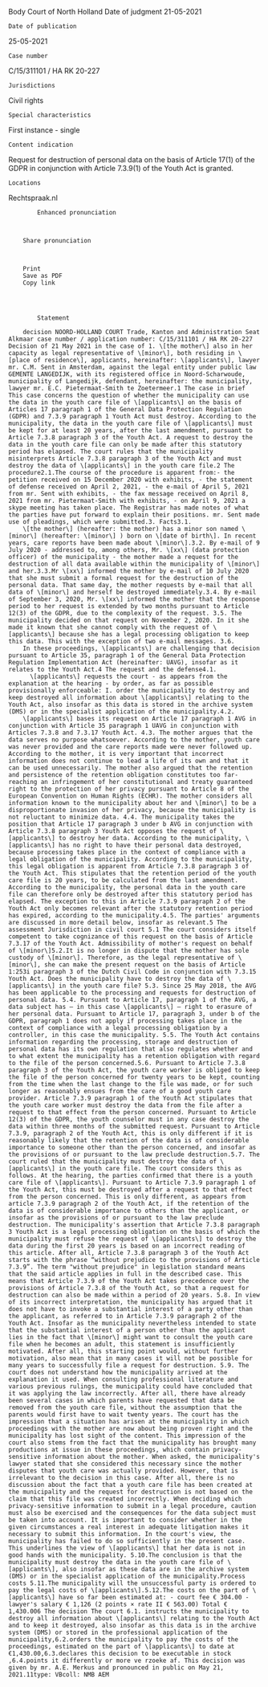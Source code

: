 Body
    Court of North Holland
    Date of judgment
    21-05-2021

    Date of publication
    
25-05-2021

    Case number
    
C/15/311101 / HA RK 20-227

    
    Jurisdictions
    
Civil rights
    
    Special characteristics
    
First instance - single
    
    Content indication
    
Request for destruction of personal data on the basis of Article 17(1) of the GDPR in conjunction with Article 7.3.9(1) of the Youth Act is granted.

    Locations
    
Rechtspraak.nl
    
        
        
            Enhanced pronunciation
        

    
        Share pronunciation
        
    
    
        Print
        Save as PDF
        Copy link

    

        
            Statement
        
        decision NOORD-HOLLAND COURT Trade, Kanton and Administration Seat Alkmaar case number / application number: C/15/311101 / HA RK 20-227 Decision of 21 May 2021 in the case of 1. \[the mother\] also in her capacity as legal representative of \[minor\], both residing in \[place of residence\], applicants, hereinafter: \[applicants\], lawyer mr. C.M. Sent in Amsterdam, against the legal entity under public law GEMENTE LANGEDIJK, with its registered office in Noord-Scharwoude, municipality of Langedijk, defendant, hereinafter: the municipality, lawyer mr. E.C. Pietermaat-Smith te Zoetermeer.1 The case in brief This case concerns the question of whether the municipality can use the data in the youth care file of \[applicants\] on the basis of Articles 17 paragraph 1 of the General Data Protection Regulation (GDPR) and 7.3.9 paragraph 1 Youth Act must destroy. According to the municipality, the data in the youth care file of \[applicants\] must be kept for at least 20 years, after the last amendment, pursuant to Article 7.3.8 paragraph 3 of the Youth Act. A request to destroy the data in the youth care file can only be made after this statutory period has elapsed. The court rules that the municipality misinterprets Article 7.3.8 paragraph 3 of the Youth Act and must destroy the data of \[applicants\] in the youth care file.2 The procedure2.1.The course of the procedure is apparent from:- the petition received on 15 December 2020 with exhibits, - the statement of defense received on April 2, 2021, - the e-mail of April 5, 2021 from mr. Sent with exhibits, - the fax message received on April 8, 2021 from mr. Pietermaat-Smith with exhibits, - on April 9, 2021 a skype meeting has taken place. The Registrar has made notes of what the parties have put forward to explain their positions. mr. Sent made use of pleadings, which were submitted.3. Facts3.1.
        \[the mother\] (hereafter: the mother) has a minor son named \[minor\] (hereafter: \[minor\] ) born on \[date of birth\]. In recent years, care reports have been made about \[minor\].3.2. By e-mail of 9 July 2020 - addressed to, among others, Mr. \[xx\] (data protection officer) of the municipality - the mother made a request for the destruction of all data available within the municipality of \[minor\] and her.3.3.Mr \[xx\] informed the mother by e-mail of 10 July 2020 that she must submit a formal request for the destruction of the personal data. That same day, the mother requests by e-mail that all data of \[minor\] and herself be destroyed immediately.3.4. By e-mail of September 3, 2020, Mr. \[xx\] informed the mother that the response period to her request is extended by two months pursuant to Article 12(3) of the GDPR, due to the complexity of the request. 3.5. The municipality decided on that request on November 2, 2020. In it she made it known that she cannot comply with the request of \[applicants\] because she has a legal processing obligation to keep this data. This with the exception of two e-mail messages. 3.6.
        In these proceedings, \[applicants\] are challenging that decision pursuant to Article 35, paragraph 1 of the General Data Protection Regulation Implementation Act (hereinafter: UAVG), insofar as it relates to the Youth Act.4 The request and the defense4.1.
          \[applicants\] requests the court - as appears from the explanation at the hearing - by order, as far as possible provisionally enforceable: I. order the municipality to destroy and keep destroyed all information about \[applicants\] relating to the Youth Act, also insofar as this data is stored in the archive system (DMS) or in the specialist application of the municipality.4.2.
        \[applicants\] bases its request on Article 17 paragraph 1 AVG in conjunction with Article 35 paragraph 1 UAVG in conjunction with Articles 7.3.8 and 7.3.17 Youth Act. 4.3. The mother argues that the data serves no purpose whatsoever. According to the mother, youth care was never provided and the care reports made were never followed up. According to the mother, it is very important that incorrect information does not continue to lead a life of its own and that it can be used unnecessarily. The mother also argued that the retention and persistence of the retention obligation constitutes too far-reaching an infringement of her constitutional and treaty guaranteed right to the protection of her privacy pursuant to Article 8 of the European Convention on Human Rights (ECHR). The mother considers all information known to the municipality about her and \[minor\] to be a disproportionate invasion of her privacy, because the municipality is not reluctant to minimize data. 4.4. The municipality takes the position that Article 17 paragraph 3 under b AVG in conjunction with Article 7.3.8 paragraph 3 Youth Act opposes the request of \[applicants\] to destroy her data. According to the municipality, \[applicants\] has no right to have their personal data destroyed, because processing takes place in the context of compliance with a legal obligation of the municipality. According to the municipality, this legal obligation is apparent from Article 7.3.8 paragraph 3 of the Youth Act. This stipulates that the retention period of the youth care file is 20 years, to be calculated from the last amendment. According to the municipality, the personal data in the youth care file can therefore only be destroyed after this statutory period has elapsed. The exception to this in Article 7.3.9 paragraph 2 of the Youth Act only becomes relevant after the statutory retention period has expired, according to the municipality.4.5. The parties' arguments are discussed in more detail below, insofar as relevant.5 The assessment Jurisdiction in civil court 5.1 The court considers itself competent to take cognizance of this request on the basis of Article 7.3.17 of the Youth Act. Admissibility of mother's request on behalf of \[minor\]5.2.It is no longer in dispute that the mother has sole custody of \[minor\]. Therefore, as the legal representative of \[minor\], she can make the present request on the basis of Article 1:253i paragraph 3 of the Dutch Civil Code in conjunction with 7.3.15 Youth Act. Does the municipality have to destroy the data of \[applicants\] in the youth care file? 5.3. Since 25 May 2018, the AVG has been applicable to the processing and requests for destruction of personal data. 5.4. Pursuant to Article 17, paragraph 1 of the AVG, a data subject has – in this case \[applicants\] – right to erasure of her personal data. Pursuant to Article 17, paragraph 3, under b of the GDPR, paragraph 1 does not apply if processing takes place in the context of compliance with a legal processing obligation by a controller, in this case the municipality. 5.5. The Youth Act contains information regarding the processing, storage and destruction of personal data has its own regulation that also regulates whether and to what extent the municipality has a retention obligation with regard to the file of the person concerned.5.6. Pursuant to Article 7.3.8 paragraph 3 of the Youth Act, the youth care worker is obliged to keep the file of the person concerned for twenty years to be kept, counting from the time when the last change to the file was made, or for such longer as reasonably ensues from the care of a good youth care provider. Article 7.3.9 paragraph 1 of the Youth Act stipulates that the youth care worker must destroy the data from the file after a request to that effect from the person concerned. Pursuant to Article 12(3) of the GDPR, the youth counselor must in any case destroy the data within three months of the submitted request. Pursuant to Article 7.3.9, paragraph 2 of the Youth Act, this is only different if it is reasonably likely that the retention of the data is of considerable importance to someone other than the person concerned, and insofar as the provisions of or pursuant to the law preclude destruction.5.7. The court ruled that the municipality must destroy the data of \[applicants\] in the youth care file. The court considers this as follows. At the hearing, the parties confirmed that there is a youth care file of \[applicants\]. Pursuant to Article 7.3.9 paragraph 1 of the Youth Act, this must be destroyed after a request to that effect from the person concerned. This is only different, as appears from article 7.3.9 paragraph 2 of the Youth Act, if the retention of the data is of considerable importance to others than the applicant, or insofar as the provisions of or pursuant to the law preclude destruction. The municipality's assertion that Article 7.3.8 paragraph 3 Youth Act is a legal processing obligation on the basis of which the municipality must refuse the request of \[applicants\] to destroy the data during the first 20 years is based on an incorrect reading of this article. After all, Article 7.3.8 paragraph 3 of the Youth Act starts with the phrase “without prejudice to the provisions of Article 7.3.9”. The term "without prejudice" in legislation standard means that the said article applies in full in the described case. This means that Article 7.3.9 of the Youth Act takes precedence over the provisions of Article 7.3.8 of the Youth Act, so that a request for destruction can also be made within a period of 20 years. 5.8. In view of its incorrect interpretation, the municipality has argued that it does not have to invoke a substantial interest of a party other than the applicant, as referred to in Article 7.3.9 paragraph 2 of the Youth Act. Insofar as the municipality nevertheless intended to state that the substantial interest of a person other than the applicant lies in the fact that \[minor\] might want to consult the youth care file when he becomes an adult, this statement is insufficiently motivated. After all, this starting point would, without further motivation, also mean that in many cases it will not be possible for many years to successfully file a request for destruction. 5.9. The court does not understand how the municipality arrived at the explanation it used. When consulting professional literature and various previous rulings, the municipality could have concluded that it was applying the law incorrectly. After all, there have already been several cases in which parents have requested that data be removed from the youth care file, without the assumption that the parents would first have to wait twenty years. The court has the impression that a situation has arisen at the municipality in which proceedings with the mother are now about being proven right and the municipality has lost sight of the content. This impression of the court also stems from the fact that the municipality has brought many productions at issue in these proceedings, which contain privacy-sensitive information about the mother. When asked, the municipality's lawyer stated that she considered this necessary since the mother disputes that youth care was actually provided. However, that is irrelevant to the decision in this case. After all, there is no discussion about the fact that a youth care file has been created at the municipality and the request for destruction is not based on the claim that this file was created incorrectly. When deciding which privacy-sensitive information to submit in a legal procedure, caution must also be exercised and the consequences for the data subject must be taken into account. It is important to consider whether in the given circumstances a real interest in adequate litigation makes it necessary to submit this information. In the court's view, the municipality has failed to do so sufficiently in the present case. This underlines the view of \[applicants\] that her data is not in good hands with the municipality. 5.10.The conclusion is that the municipality must destroy the data in the youth care file of \[applicants\], also insofar as these data are in the archive system (DMS) or in the specialist application of the municipality.Process costs 5.11.The municipality will the unsuccessful party is ordered to pay the legal costs of \[applicants\].5.12.The costs on the part of \[applicants\] have so far been estimated at: - court fee € 304.00 - lawyer's salary € 1,126 (2 points × rate II € 563.00) Total € 1,430.006 The decision The court 6.1. instructs the municipality to destroy all information about \[applicants\] relating to the Youth Act and to keep it destroyed, also insofar as this data is in the archive system (DMS) or stored in the professional application of the municipality,6.2.orders the municipality to pay the costs of the proceedings, estimated on the part of \[applicants\] to date at €1,430.00,6.3.declares this decision to be executable in stock ,6.4.points it differently or more ve rzoeke af. This decision was given by mr. A.E. Merkus and pronounced in public on May 21, 2021.11type: VBcoll: NMB AEM
